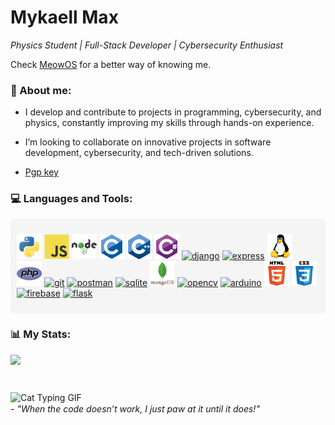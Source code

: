 # Mykaell Max

_Physics Student | Full-Stack Developer | Cybersecurity Enthusiast_

Check [MeowOS](https://mykaell-max.github.io/MeowOS/) for a better way of knowing me.

### 🚀 About me:

- I develop and contribute to projects in programming, cybersecurity, and physics, constantly improving my skills through hands-on experience.

- I’m looking to collaborate on innovative projects in software development, cybersecurity, and tech-driven solutions.

- [Pgp key](https://github.com/Mykaell-Max/pgp-public-key)
  
### 💻 Languages and Tools: 

<div style="background-color: #f5f5f5; padding: 10px; border-radius: 5px;">
<p align="left">
  <a href="https://www.python.org" target="_blank" rel="noreferrer"> 
  <img src="https://raw.githubusercontent.com/devicons/devicon/master/icons/python/python-original.svg" alt="python" width="40" height="40"/></a> 

  <a href="https://developer.mozilla.org/en-US/docs/Web/JavaScript" target="_blank" rel="noreferrer"> 
  <img src="https://raw.githubusercontent.com/devicons/devicon/master/icons/javascript/javascript-original.svg" alt="javascript" width="40" height="40"/></a>

  <a href="https://nodejs.org" target="_blank" rel="noreferrer"> 
  <img src="https://raw.githubusercontent.com/devicons/devicon/master/icons/nodejs/nodejs-original-wordmark.svg" alt="nodejs" width="40" height="40"/></a>
  
  <a href="https://www.cprogramming.com/" target="_blank" rel="noreferrer"> 
  <img src="https://raw.githubusercontent.com/devicons/devicon/master/icons/c/c-original.svg" alt="c" width="40" height="40"/></a> 
  
  <a href="https://www.w3schools.com/cpp/" target="_blank" rel="noreferrer"> 
  <img src="https://raw.githubusercontent.com/devicons/devicon/master/icons/cplusplus/cplusplus-original.svg" alt="cplusplus" width="40" height="40"/></a> 
  
  <a href="https://www.w3schools.com/cs/" target="_blank" rel="noreferrer"> 
  <img src="https://raw.githubusercontent.com/devicons/devicon/master/icons/csharp/csharp-original.svg" alt="csharp" width="40" height="40"/></a>
  
  <a href="https://www.djangoproject.com/" target="_blank" rel="noreferrer"> 
  <img src="https://cdn.worldvectorlogo.com/logos/django.svg" alt="django" width="40" height="40"/></a> 

  <a href="https://expressjs.com" target="_blank" rel="noreferrer">
  <img src="https://icongr.am/devicon/express-original-wordmark.svg?size=148&color=ffffff" alt="express" width="40" height="40"/></a>

  <a href="https://www.linux.org/" target="_blank" rel="noreferrer"> 
  <img src="https://raw.githubusercontent.com/devicons/devicon/master/icons/linux/linux-original.svg" alt="linux" width="40" height="40"/></a> 
  
  <a href="https://www.php.net" target="_blank" rel="noreferrer"> 
  <img src="https://raw.githubusercontent.com/devicons/devicon/master/icons/php/php-original.svg" alt="php" width="40" height="40"/></a>

  <a href="https://git-scm.com/" target="_blank" rel="noreferrer"> 
  <img src="https://www.vectorlogo.zone/logos/git-scm/git-scm-icon.svg" alt="git" width="40" height="40"/></a>

  <a href="https://postman.com" target="_blank" rel="noreferrer"> 
  <img src="https://www.vectorlogo.zone/logos/getpostman/getpostman-icon.svg" alt="postman" width="40" height="40"/></a> 

  <a href="https://www.sqlite.org/" target="_blank" rel="noreferrer"> 
  <img src="https://www.vectorlogo.zone/logos/sqlite/sqlite-icon.svg" alt="sqlite" width="40" height="40"/></a>

  <a href="https://www.mongodb.com/" target="_blank" rel="noreferrer"> 
  <img src="https://raw.githubusercontent.com/devicons/devicon/master/icons/mongodb/mongodb-original-wordmark.svg" alt="mongodb" width="40" height="40"/></a> 
   
  <a href="https://opencv.org/" target="_blank" rel="noreferrer"> 
  <img src="https://www.vectorlogo.zone/logos/opencv/opencv-icon.svg" alt="opencv" width="40" height="40"/></a>
  
  <a href="https://www.arduino.cc/" target="_blank" rel="noreferrer"> 
  <img src="https://cdn.worldvectorlogo.com/logos/arduino-1.svg" alt="arduino" width="40" height="40"/></a> 

  <a href="https://www.w3.org/html/" target="_blank" rel="noreferrer"> 
  <img src="https://raw.githubusercontent.com/devicons/devicon/master/icons/html5/html5-original-wordmark.svg" alt="html5" width="40" height="40"/></a> 
  
  <a href="https://www.w3schools.com/css/" target="_blank" rel="noreferrer"> 
  <img src="https://raw.githubusercontent.com/devicons/devicon/master/icons/css3/css3-original-wordmark.svg" alt="css3" width="40" height="40"/></a>  
  
  <a href="https://firebase.google.com/" target="_blank" rel="noreferrer"> 
  <img src="https://www.vectorlogo.zone/logos/firebase/firebase-icon.svg" alt="firebase" width="40" height="40"/></a> 

  <a href="https://flask.palletsprojects.com/" target="_blank" rel="noreferrer"> 
  <img src="https://devicons.railway.app/i/flask-light.svg" alt="flask" width="40" height="40"/></a> 
</p>
</div>

### 📊 My Stats:

<img src="https://github-readme-stats.vercel.app/api/top-langs/?username=mykaell-max&layout=compact&theme=dark&langs_count=8" />

<!----
<img src="https://github-readme-streak-stats.herokuapp.com/?user=mykaell-max&layout=compact&theme=dark&langs_count=6" />
<img src="https://github-readme-stats.vercel.app/api?username=mykaell-max&show_icons=true&layout=compact&theme=dark&langs_count=40" />
### Something to brighten your day:
![Jokes Card](https://readme-jokes.vercel.app/api?theme=halloween)
---->

#

<div align="left">
  <img src="https://media4.giphy.com/media/v1.Y2lkPTc5MGI3NjExeHU1bmF5d2Jxem4yb2Qzb2VmbnhvMzBqeGJ3YnlvMHJ4c3NrMGt0NyZlcD12MV9pbnRlcm5hbF9naWZfYnlfaWQmY3Q9Zw/heIX5HfWgEYlW/giphy.gif" alt="Cat Typing GIF" width="200" style="display:inline-block; vertical-align:middle;" />
  <i style="display:inline-block; vertical-align:middle;">- "When the code doesn’t work, I just paw at it until it does!"</i>
</div>

